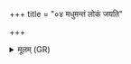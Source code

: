 +++
title = "०४ मधुमन्तं लोकं जयति"

+++
<details><summary>मूलम् (GR)</summary>

मधुमन्तं लोकं जयति  
मध्व् अस्याहार्यं भवति ।  
यद् वीध्रे स्तनयति  
प्रजापतिर् एव तत् प्रजाभ्यः प्रादुर् भवति ॥
</details>